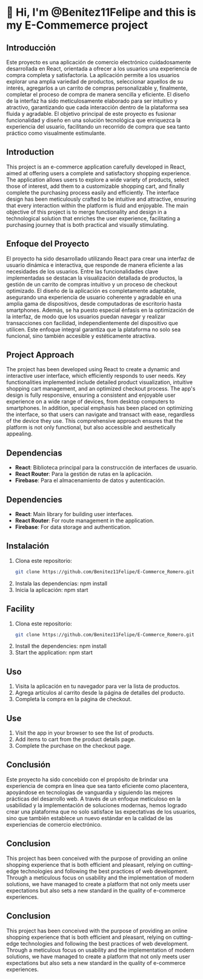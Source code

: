 # 👋 Hi, I'm @Benitez11Felipe and this is my E-Commemerce project

## Introducción

Este proyecto es una aplicación de comercio electrónico cuidadosamente desarrollada en React, orientada a ofrecer a los usuarios una experiencia de compra completa y satisfactoria. La aplicación permite a los usuarios explorar una amplia variedad de productos, seleccionar aquellos de su interés, agregarlos a un carrito de compras personalizable y, finalmente, completar el proceso de compra de manera sencilla y eficiente. El diseño de la interfaz ha sido meticulosamente elaborado para ser intuitivo y atractivo, garantizando que cada interacción dentro de la plataforma sea fluida y agradable. El objetivo principal de este proyecto es fusionar funcionalidad y diseño en una solución tecnológica que enriquezca la experiencia del usuario, facilitando un recorrido de compra que sea tanto práctico como visualmente estimulante.

## Introduction

This project is an e-commerce application carefully developed in React, aimed at offering users a complete and satisfactory shopping experience. The application allows users to explore a wide variety of products, select those of interest, add them to a customizable shopping cart, and finally complete the purchasing process easily and efficiently. The interface design has been meticulously crafted to be intuitive and attractive, ensuring that every interaction within the platform is fluid and enjoyable. The main objective of this project is to merge functionality and design in a technological solution that enriches the user experience, facilitating a purchasing journey that is both practical and visually stimulating.

## Enfoque del Proyecto

El proyecto ha sido desarrollado utilizando React para crear una interfaz de usuario dinámica e interactiva, que responde de manera eficiente a las necesidades de los usuarios. Entre las funcionalidades clave implementadas se destacan la visualización detallada de productos, la gestión de un carrito de compras intuitivo y un proceso de checkout optimizado. El diseño de la aplicación es completamente adaptable, asegurando una experiencia de usuario coherente y agradable en una amplia gama de dispositivos, desde computadoras de escritorio hasta smartphones. Además, se ha puesto especial énfasis en la optimización de la interfaz, de modo que los usuarios puedan navegar y realizar transacciones con facilidad, independientemente del dispositivo que utilicen. Este enfoque integral garantiza que la plataforma no solo sea funcional, sino también accesible y estéticamente atractiva.

## Project Approach

The project has been developed using React to create a dynamic and interactive user interface, which efficiently responds to user needs. Key functionalities implemented include detailed product visualization, intuitive shopping cart management, and an optimized checkout process. The app's design is fully responsive, ensuring a consistent and enjoyable user experience on a wide range of devices, from desktop computers to smartphones. In addition, special emphasis has been placed on optimizing the interface, so that users can navigate and transact with ease, regardless of the device they use. This comprehensive approach ensures that the platform is not only functional, but also accessible and aesthetically appealing.

## Dependencias

- **React**: Biblioteca principal para la construcción de interfaces de usuario.
- **React Router**: Para la gestión de rutas en la aplicación.
- **Firebase**: Para el almacenamiento de datos y autenticación.

## Dependencies

- **React**: Main library for building user interfaces.
- **React Router**: For route management in the application.
- **Firebase**: For data storage and authentication.

## Instalación

1. Clona este repositorio:
   ```bash
   git clone https://github.com/Benitez11Felipe/E-Commerce_Romero.git
   ```
2. Instala las dependencias: npm install
3. Inicia la aplicación: npm start

## Facility

1. Clona este repositorio:
   ```bash
   git clone https://github.com/Benitez11Felipe/E-Commerce_Romero.git
   ```
2. Install the dependencies: npm install
3. Start the application: npm start

## Uso

1. Visita la aplicación en tu navegador para ver la lista de productos.
2. Agrega artículos al carrito desde la página de detalles del producto.
3. Completa la compra en la página de checkout.

## Use

1. Visit the app in your browser to see the list of products.
2. Add items to cart from the product details page.
3. Complete the purchase on the checkout page.

## Conclusión

Este proyecto ha sido concebido con el propósito de brindar una experiencia de compra en línea que sea tanto eficiente como placentera, apoyándose en tecnologías de vanguardia y siguiendo las mejores prácticas del desarrollo web. A través de un enfoque meticuloso en la usabilidad y la implementación de soluciones modernas, hemos logrado crear una plataforma que no solo satisface las expectativas de los usuarios, sino que también establece un nuevo estándar en la calidad de las experiencias de comercio electrónico.

## Conclusion

This project has been conceived with the purpose of providing an online shopping experience that is both efficient and pleasant, relying on cutting-edge technologies and following the best practices of web development. Through a meticulous focus on usability and the implementation of modern solutions, we have managed to create a platform that not only meets user expectations but also sets a new standard in the quality of e-commerce experiences.

## Conclusion

This project has been conceived with the purpose of providing an online shopping experience that is both efficient and pleasant, relying on cutting-edge technologies and following the best practices of web development. Through a meticulous focus on usability and the implementation of modern solutions, we have managed to create a platform that not only meets user expectations but also sets a new standard in the quality of e-commerce experiences.
